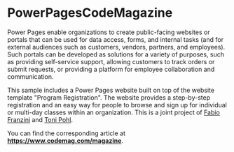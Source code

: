 # PowerPagesCodeMagazine

Power Pages enable organizations to create public-facing websites or portals that can be used for data access, forms, and internal tasks (and for external audiences such as customers, vendors, partners, and employees). Such portals can be developed as solutions for a variety of purposes, such as providing self-service support, allowing customers to track orders or submit requests, or providing a platform for employee collaboration and communication.

This sample includes a Power Pages website built on top of the website template "Program Registration". The website provides a step-by-step registration and an easy way for people to browse and sign up for individual or multi-day classes within an organization. This is a joint project of [Fabio Franzini](https://twitter.com/franzinifabio) and [Toni Pohl](https://twitter.com/atwork).

You can find the corresponding article at **https://www.codemag.com/magazine**.
